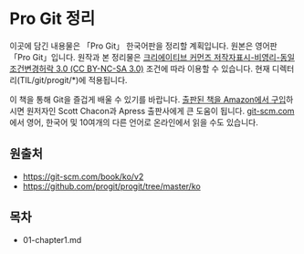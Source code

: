 # Pro Git 정리

이곳에 담긴 내용물은 「Pro Git」 한국어판을 정리할 계획입니다. 원본은 영어판 「Pro Git」입니다. 원작과
본 정리물은 [크리에이티브 커먼즈 저작자표시-비영리-동일조건변경허락 3.0 (CC BY-NC-SA
3.0)](https://creativecommons.org/licenses/by-nc-sa/3.0/) 조건에 따라 이용할 수
있습니다. 현재 디렉터리(TIL/git/progit/*)에 적용됩니다. 

이 책을 통해 Git을 즐겁게 배울 수 있기를 바랍니다. [출판된 책을 Amazon에서 구입](http://tinyurl.com/amazonprogit)하시면
원저자인 Scott Chacon과 Apress 출판사에게 큰 도움이 됩니다.
[git-scm.com](http://git-scm.com/book/)에서 영어, 한국어 및 10여개의 다른 언어로 온라인에서
읽을 수도 있습니다.

## 원출처

* https://git-scm.com/book/ko/v2
* https://github.com/progit/progit/tree/master/ko 

## 목차

* 01-chapter1.md 
